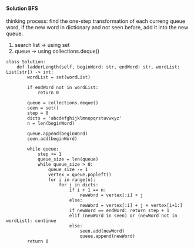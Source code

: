 #### Solution BFS
thinking process: find the one-step transformation of each curreng queue word, if the new word in dictionary and not seen before, add it into the new queue. <br />

1. search list -> using set <br />
2. queue -> using collections.deque()

```
class Solution:
    def ladderLength(self, beginWord: str, endWord: str, wordList: List[str]) -> int:
        wordList = set(wordList)
        
        if endWord not in wordList:
            return 0
        
        queue = collections.deque()
        seen = set()
        step = 0
        dicts = 'abcdefghijklmnopqrstuvwxyz'
        n = len(beginWord)
        
        queue.append(beginWord)
        seen.add(beginWord)
        
        while queue:
            step += 1
            queue_size = len(queue)
            while queue_size > 0:
                queue_size -= 1
                vertex = queue.popleft()
                for i in range(n):
                    for j in dicts:
                        if i + 1 == n:
                            newWord = vertex[:i] + j
                        else:
                            newWord = vertex[:i] + j + vertex[i+1:]
                        if newWord == endWord: return step + 1
                        elif (newWord in seen) or (newWord not in wordList): continue
                        else:
                            seen.add(newWord)
                            queue.append(newWord)
        return 0
```